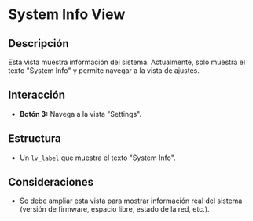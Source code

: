# System Info View

## Descripción

Esta vista muestra información del sistema. Actualmente, solo muestra el texto "System Info" y permite navegar a la vista de ajustes.

## Interacción

*   **Botón 3:** Navega a la vista "Settings".

## Estructura

*   Un `lv_label` que muestra el texto "System Info".

## Consideraciones
*   Se debe ampliar esta vista para mostrar información real del sistema (versión de firmware, espacio libre, estado de la red, etc.).